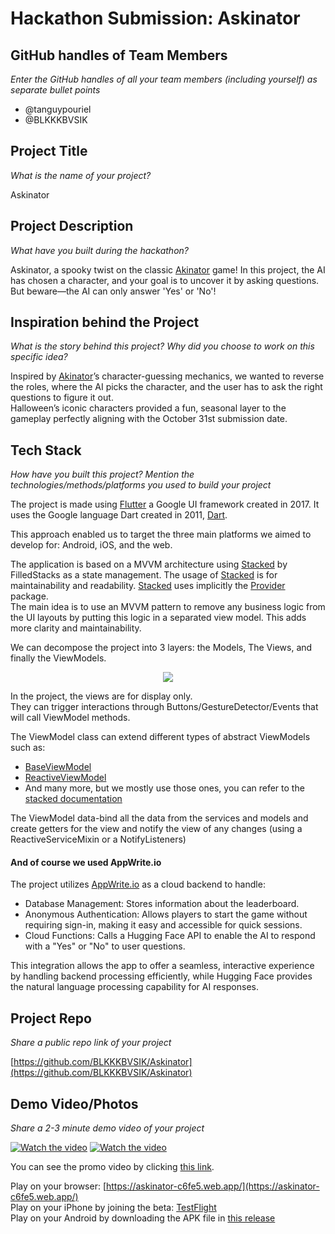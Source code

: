 # Hackathon Submission: Askinator

## GitHub handles of Team Members  
_Enter the GitHub handles of all your team members (including yourself) as separate bullet points_

- @tanguypouriel
- @BLKKKBVSIK


## Project Title
_What is the name of your project?_

Askinator

## Project Description    
_What have you built during the hackathon?_

Askinator, a spooky twist on the classic [Akinator](https://en.akinator.com/) game!
In this project, the AI has chosen a character, and your goal is to uncover it by asking questions.
But beware—the AI can only answer 'Yes' or 'No'!

## Inspiration behind the Project  
_What is the story behind this project? Why did you choose to work on this specific idea?_

Inspired by [Akinator](https://en.akinator.com/)’s character-guessing mechanics, we wanted to reverse the roles, where the AI picks the character, and the user has to ask the right questions to figure it out.  
Halloween’s iconic characters provided a fun, seasonal layer to the gameplay perfectly aligning with the October 31st submission date.

## Tech Stack    
_How have you built this project? Mention the technologies/methods/platforms you used to build your project_


The project is made using [Flutter](https://flutter.dev/) a Google UI framework created in 2017.
It uses the Google language Dart created in 2011, [Dart](https://dartlang.org/).

This approach enabled us to target the three main platforms we aimed to develop for: Android, iOS, and the web.

The application is based on a MVVM architecture using [Stacked](https://pub.dev/packages/stacked) by FilledStacks as a state management.
The usage of [Stacked](https://pub.dev/packages/stacked) is for maintainability and readability.
 [Stacked](https://pub.dev/packages/stacked) uses implicitly the [Provider](https://pub.dev/packages/provider) package.  
The main idea is to use an MVVM pattern to remove any business logic from the UI layouts by putting this logic in a separated view model. This adds more clarity and maintainability.

We can decompose the project into 3 layers: the Models, The Views, and finally the ViewModels.

<p align="center">
    <img src="https://user-images.githubusercontent.com/20175372/150529665-4007b616-7590-490c-b25b-ef8a30753210.png">
</p>

In the project, the views are for display only.    
They can trigger interactions through Buttons/GestureDetector/Events that will call ViewModel methods.

The ViewModel class can extend different types of abstract ViewModels such as:

- [BaseViewModel](https://github.com/Stacked-Org/stacked/blob/master/README_old.md#baseviewmodel-functionality)
- [ReactiveViewModel](https://github.com/Stacked-Org/stacked/blob/master/README_old.md#reactiveviewmodel)
- And many more, but we mostly use those ones, you can refer to the [stacked documentation](https://pub.dev/documentation/stacked/latest/stacked/stacked-library.html#classes)

The ViewModel data-bind all the data from the services and models and create getters for the view and notify the view of any changes (using a ReactiveServiceMixin or a NotifyListeners)

#### **And of course we used AppWrite.io**

The project utilizes [AppWrite.io](https://appwrite.io/) as a cloud backend to handle:

- Database Management: Stores information about the leaderboard.
- Anonymous Authentication: Allows players to start the game without requiring sign-in, making it easy and accessible for quick sessions.
- Cloud Functions: Calls a Hugging Face API to enable the AI to respond with a "Yes" or "No" to user questions.
  
This integration allows the app to offer a seamless, interactive experience by handling backend processing efficiently, while Hugging Face provides the natural language processing capability for AI responses.

## Project Repo  
_Share a public repo link of your project_

[https://github.com/BLKKKBVSIK/Askinator](https://github.com/BLKKKBVSIK/Askinator)

## Demo Video/Photos  
_Share a 2-3 minute demo video of your project_


[![Watch the video](https://github.com/user-attachments/assets/71dfad97-f872-42a8-b668-e593f5e5a864)](https://www.youtube.com/watch?v=pXO6IXGCl1s)
[![Watch the video](https://github.com/user-attachments/assets/e5618563-2ef9-417a-ba76-f2054041744b)](https://www.youtube.com/watch?v=pXO6IXGCl1s)


You can see the promo video by clicking [this link](https://www.youtube.com/watch?v=pXO6IXGCl1s).  

Play on your browser: [https://askinator-c6fe5.web.app/](https://askinator-c6fe5.web.app/)  
Play on your iPhone by joining the beta: [TestFlight](https://testflight.apple.com/join/UDH124NH)  
Play on your Android by downloading the APK file in [this release](https://github.com/BLKKKBVSIK/Askinator/releases/tag/v1.0.0) 
